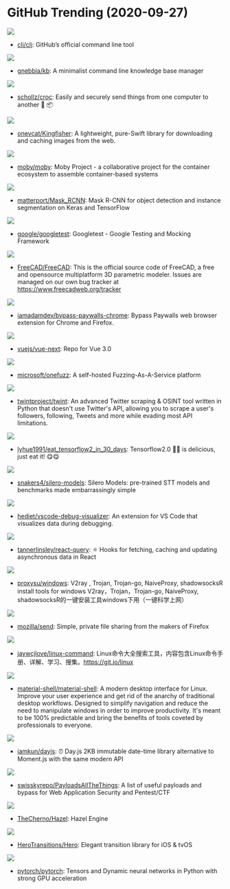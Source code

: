# GitHub Trending (2020-09-27)

![](https://img.shields.io/badge/Go-New%20331-green?style=flat-square&logo=appveyor)
- [cli/cli](https://github.com/cli/cli): GitHub’s official command line tool

![](https://img.shields.io/badge/Python-New%2077-green?style=flat-square&logo=appveyor)
- [gnebbia/kb](https://github.com/gnebbia/kb): A minimalist command line knowledge base manager

![](https://img.shields.io/badge/Go-New%20208-green?style=flat-square&logo=appveyor)
- [schollz/croc](https://github.com/schollz/croc): Easily and securely send things from one computer to another 🐊 📦

![](https://img.shields.io/badge/Swift-New%20105-green?style=flat-square&logo=appveyor)
- [onevcat/Kingfisher](https://github.com/onevcat/Kingfisher): A lightweight, pure-Swift library for downloading and caching images from the web.

![](https://img.shields.io/badge/Go-New%2079-green?style=flat-square&logo=appveyor)
- [moby/moby](https://github.com/moby/moby): Moby Project - a collaborative project for the container ecosystem to assemble container-based systems

![](https://img.shields.io/badge/Python-New%2093-green?style=flat-square&logo=appveyor)
- [matterport/Mask_RCNN](https://github.com/matterport/Mask_RCNN): Mask R-CNN for object detection and instance segmentation on Keras and TensorFlow

![](https://img.shields.io/badge/C%2B%2B-New%20115-green?style=flat-square&logo=appveyor)
- [google/googletest](https://github.com/google/googletest): Googletest - Google Testing and Mocking Framework

![](https://img.shields.io/badge/C%2B%2B-New%20141-green?style=flat-square&logo=appveyor)
- [FreeCAD/FreeCAD](https://github.com/FreeCAD/FreeCAD): This is the official source code of FreeCAD, a free and opensource multiplatform 3D parametric modeler. Issues are managed on our own bug tracker at https://www.freecadweb.org/tracker

![](https://img.shields.io/badge/JavaScript-New%20217-green?style=flat-square&logo=appveyor)
- [iamadamdev/bypass-paywalls-chrome](https://github.com/iamadamdev/bypass-paywalls-chrome): Bypass Paywalls web browser extension for Chrome and Firefox.

![](https://img.shields.io/badge/TypeScript-New%2084-green?style=flat-square&logo=appveyor)
- [vuejs/vue-next](https://github.com/vuejs/vue-next): Repo for Vue 3.0

![](https://img.shields.io/badge/Rust-New%20108-green?style=flat-square&logo=appveyor)
- [microsoft/onefuzz](https://github.com/microsoft/onefuzz): A self-hosted Fuzzing-As-A-Service platform

![](https://img.shields.io/badge/Python-New%20126-green?style=flat-square&logo=appveyor)
- [twintproject/twint](https://github.com/twintproject/twint): An advanced Twitter scraping & OSINT tool written in Python that doesn't use Twitter's API, allowing you to scrape a user's followers, following, Tweets and more while evading most API limitations.

![](https://img.shields.io/badge/Python-New%2067-green?style=flat-square&logo=appveyor)
- [lyhue1991/eat_tensorflow2_in_30_days](https://github.com/lyhue1991/eat_tensorflow2_in_30_days): Tensorflow2.0 🍎🍊 is delicious, just eat it! 😋😋

![](https://img.shields.io/badge/Jupyter%20Notebook-New%2034-green?style=flat-square&logo=appveyor)
- [snakers4/silero-models](https://github.com/snakers4/silero-models): Silero Models: pre-trained STT models and benchmarks made embarrassingly simple

![](https://img.shields.io/badge/TypeScript-New%2084-green?style=flat-square&logo=appveyor)
- [hediet/vscode-debug-visualizer](https://github.com/hediet/vscode-debug-visualizer): An extension for VS Code that visualizes data during debugging.

![](https://img.shields.io/badge/TypeScript-New%20101-green?style=flat-square&logo=appveyor)
- [tannerlinsley/react-query](https://github.com/tannerlinsley/react-query): ⚛️ Hooks for fetching, caching and updating asynchronous data in React

![](https://img.shields.io/badge/C%23-New%20122-green?style=flat-square&logo=appveyor)
- [proxysu/windows](https://github.com/proxysu/windows): V2ray , Trojan, Trojan-go, NaiveProxy, shadowsocksR install tools for windows V2ray，Trojan，Trojan-go, NaiveProxy, shadowsocksR的一键安装工具windows下用（一键科学上网）

![](https://img.shields.io/badge/JavaScript-New%20273-green?style=flat-square&logo=appveyor)
- [mozilla/send](https://github.com/mozilla/send): Simple, private file sharing from the makers of Firefox

![](https://img.shields.io/badge/HTML-New%2093-green?style=flat-square&logo=appveyor)
- [jaywcjlove/linux-command](https://github.com/jaywcjlove/linux-command): Linux命令大全搜索工具，内容包含Linux命令手册、详解、学习、搜集。https://git.io/linux

![](https://img.shields.io/badge/JavaScript-New%2093-green?style=flat-square&logo=appveyor)
- [material-shell/material-shell](https://github.com/material-shell/material-shell): A modern desktop interface for Linux. Improve your user experience and get rid of the anarchy of traditional desktop workflows. Designed to simplify navigation and reduce the need to manipulate windows in order to improve productivity. It's meant to be 100% predictable and bring the benefits of tools coveted by professionals to everyone.

![](https://img.shields.io/badge/JavaScript-New%2086-green?style=flat-square&logo=appveyor)
- [iamkun/dayjs](https://github.com/iamkun/dayjs): ⏰ Day.js 2KB immutable date-time library alternative to Moment.js with the same modern API

![](https://img.shields.io/badge/Python-New%20223-green?style=flat-square&logo=appveyor)
- [swisskyrepo/PayloadsAllTheThings](https://github.com/swisskyrepo/PayloadsAllTheThings): A list of useful payloads and bypass for Web Application Security and Pentest/CTF

![](https://img.shields.io/badge/C%2B%2B-New%2062-green?style=flat-square&logo=appveyor)
- [TheCherno/Hazel](https://github.com/TheCherno/Hazel): Hazel Engine

![](https://img.shields.io/badge/Swift-New%2068-green?style=flat-square&logo=appveyor)
- [HeroTransitions/Hero](https://github.com/HeroTransitions/Hero): Elegant transition library for iOS & tvOS

![](https://img.shields.io/badge/C%2B%2B-New%20130-green?style=flat-square&logo=appveyor)
- [pytorch/pytorch](https://github.com/pytorch/pytorch): Tensors and Dynamic neural networks in Python with strong GPU acceleration

